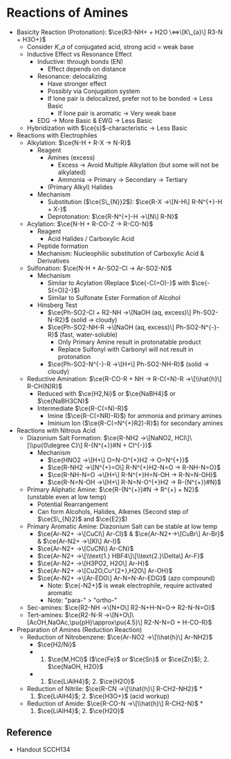 # Reactions of Amines

* Basicity Reaction (Protonation): $\ce{R3-NH+ + H2O \<=>\[K\_{a}\] R3-N + H3O+}$
  * Consider $K\_{a}$ of conjugated acid, strong acid = weak base
  * Inductive Effect vs Resonance Effect
    * Inductive: through bonds (EN)
      * Effect depends on distance
    * Resonance: delocalizing
      * Have stronger effect
      * Possibly via Conjugation system
      * If lone pair is delocalized, prefer not to be bonded → Less Basic
        * If lone pair is aromatic → Very weak base
    * EDG → More Basic & EWG → Less Basic
  * Hybridization with $\ce{s}$-characteristic → Less Basic
* Reactions with Electrophiles
  * Alkylation: $\ce{N-H + R-X -> N-R}$
    * Reagent
      * Amines (excess)
        * Excess → Avoid Multiple Alkylation (but some will not be alkylated)
        * Ammonia → Primary → Secondary → Tertiary
      * (Primary Alkyl) Halides
    * Mechanism
      * Substitution ($\ce{S\_{N}}2$): $\ce{R-X ->\[N-H\] R-N^{+}-H + X-}$
      * Deprotonation: $\ce{R-N^{+}-H ->\[N\] R-N}$
  * Acylation: $\ce{N-H + R-CO-Z -> R-CO-N}$
    * Reagent
      * Acid Halides / Carboxylic Acid
    * Peptide formation
    * Mechanism: Nucleophilic substitution of Carboxylic Acid & Derivatives
  * Sulfonation: $\ce{N-H + Ar-SO2-Cl -> Ar-SO2-N}$
    * Mechanism
      * Similar to Acylation (Replace $\ce{-C(=O)-}$ with $\ce{-S(=O)2-}$)
      * Similar to Sulfonate Ester Formation of Alcohol
    * Hinsberg Test
      * $\ce{Ph-SO2-Cl + R2-NH ->\[NaOH (aq, excess)\] Ph-SO2-N-R2}$ (solid → cloudy)
      * $\ce{Ph-SO2-NH-R ->\[NaOH (aq, excess)\] Ph-SO2-N^{-}-R}$ (fast, water-soluble)
        * Only Primary Amine result in protonatable product
        * Replace Sulfonyl with Carbonyl will not result in protonation
      * $\ce{Ph-SO2-N^{-}-R ->\[H+\] Ph-SO2-NH-R}$ (solid → cloudy)
  * Reductive Amination: $\ce{R-CO-R + NH -> R-C(=N)-R ->\[\\hat{h}\] R-CH(N)R}$
    * Reduced with $\ce{H2,Ni}$ or $\ce{NaBH4}$ or $\ce{NaBH3CN}$
    * Intermediate $\ce{R-C(=N)-R}$
      * Imine ($\ce{R-C(=NR)-R}$) for ammonia and primary amines
      * Iminium Ion ($\ce{R-C(=N^{+}R2)-R}$) for secondary amines
* Reactions with Nitrous Acid
  * Diazonium Salt Formation: $\ce{R-NH2 ->\[NaNO2, HCl\]\[\\pu{0\degree C}\] R-{N^{+}}#N + Cl^{-}}$
    * Mechanism
      * $\ce{HNO2 ->\[H+\] O=N-O^{+}H2 -> O=N^{+}}$
      * $\ce{R-NH2 ->\[N^{+}=O\] R-N^{+}H2-N=O -> R-NH-N=O}$
      * $\ce{R-NH-N=O ->\[H+\] R-N^{+}H=N-OH -> R-N=N-OH}$
      * $\ce{R-N=N-OH ->\[H+\] R-N=N-O^{+}H2 -> R-{N^{+}}#N}$
  * Primary Aliphatic Amine: $\ce{R-{N^{+}}#N -> R^{+} + N2}$ (unstable even at low temp)
    * Potential Rearrangement
    * Can form Alcohols, Halides, Alkenes (Second step of $\ce{S\_{N}2}$ and $\ce{E2}$)
  * Primary Aromatic Amine: Diazonium Salt can be stable at low temp
    * $\ce{Ar-N2+ ->\[CuCl\] Ar-Cl}$ & $\ce{Ar-N2+->\[CuBr\] Ar-Br}$ & $\ce{Ar-N2+ ->\[KI\] Ar-I}$
    * $\ce{Ar-N2+ ->\[CuCN\] Ar-CN}$
    * $\ce{Ar-N2+ ->\[\\text{1.} HBF4\]\[\\text{2.}\Delta\] Ar-F}$
    * $\ce{Ar-N2+ ->\[H3PO2, H2O\] Ar-H}$
    * $\ce{Ar-N2+ ->\[Cu2O,Cu^{2+},H2O\] Ar-OH}$
    * $\ce{Ar-N2+ ->\[Ar-EDG\] Ar-N=N-Ar-EDG}$ (azo compound)
      * Note: $\ce{-N2+}$ is weak electrophile, require activated aromatic
      * Note: "para-" > "ortho-"
  * Sec-amines: $\ce{R2-NH ->\[N+O\] R2-N+H-N=O-> R2-N-N=O}$
  * Tert-amines: $\ce{R2-N-R ->\[N+O\]\[AcOH,NaOAc,\pu{pH}\approx\pu{4.5}\] R2-N-N=O + H-CO-R}$
* Preparation of Amines (Reduction Reaction)
  * Reduction of Nitrobenzene: $\ce{Ar-NO2 ->\[\\hat{h}\] Ar-NH2}$
    * $\ce{H2/Ni}$
    * 
      1. $\ce{M,HCl}$ ($\ce{Fe}$ or $\ce{Sn}$ or $\ce{Zn}$); 2. $\ce{NaOH, H2O}$
    * 
      1. $\ce{LiAlH4}$; 2. $\ce{H2O}$
  * Reduction of Nitrile: $\ce{R-CN ->\[\\hat{h}\] R-CH2-NH2}$
    * 
      1. $\ce{LiAlH4}$; 2. $\ce{H3O+}$ (acid workup)
  * Reduction of Amide: $\ce{R-CO-N ->\[\\hat{h}\] R-CH2-N}$
    * 
      1. $\ce{LiAlH4}$; 2. $\ce{H2O}$

## Reference

* Handout SCCH134
